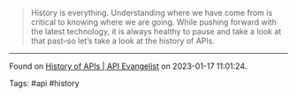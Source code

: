 > History is everything. Understanding where we have come from is critical to knowing where we are going. While pushing forward with the latest technology, it is always healthy to pause and take a look at that past–so let’s take a look at the history of APIs.

---

Found on [History of APIs | API Evangelist](https://apievangelist.com/info/history/) on 2023-01-17 11:01:24.

Tags: #api #history